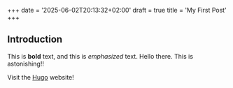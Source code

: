 +++
date = '2025-06-02T20:13:32+02:00'
draft = true
title = 'My First Post'
+++
## Introduction

This is **bold** text, and this is *emphasized* text. Hello there. This is astonishing!!

Visit the [Hugo](https://gohugo.io) website!